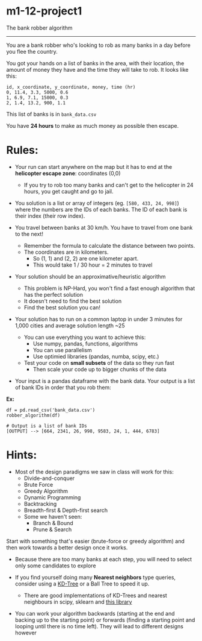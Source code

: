 # m1-12-project1
The bank robber algorithm

--------------

You are a bank robber who's looking to rob as many banks in a day before you flee the country.

You got your hands on a list of banks in the area, with their location, the amount of money they have and the time they will take to rob. It looks like this:

```
id, x_coordinate, y_coordinate, money, time (hr)
0, 11.4, 3.3, 5000, 0.6
1, 6.9, 7.1, 15000, 0.3
2, 1.4, 13.2, 900, 1.1
```

This list of banks is in `bank_data.csv`

You have **24 hours** to make as much money as possible then escape.

# Rules:

- Your run can start anywhere on the map but it has to end at the **helicopter escape zone**: coordinates (0,0)
    - If you try to rob too many banks and can't get to the helicopter in 24 hours, you get caught and go to jail.

- You solution is a list or array of integers (eg. `[580, 433, 24, 998]`) where the numbers are the IDs of each banks. The ID of each bank is their index (their row index).

- You travel between banks at 30 km/h. You have to travel from one bank to the next!
    - Remember the formula to calculate the distance between two points.
    - The coordinates are in kilometers.
        - So (1, 1) and (2, 2) are one kilometer apart. 
        - This would take 1 / 30 hour = 2 minutes to travel

- Your solution should be an approximative/heuristic algorithm
    - This problem is NP-Hard, you won't find a fast enough algorithm that has the perfect solution
    - It doesn't need to find the best solution
    - Find the best solution you can!

- Your solution has to run on a common laptop in under 3 minutes for 1,000 cities and average solution length ~25
    - You can use everything you want to achieve this:
        - Use numpy, pandas, functions, algorithms
        - You can use parallelism
        - Use optimied libraries (pandas, numba, scipy, etc.)
    - Test your code on **small subsets** of the data so they run fast
        - Then scale your code up to bigger chunks of the data

- Your input is a pandas dataframe with the bank data. Your output is a list of bank IDs in order that you rob them:

**Ex:**

```
df = pd.read_csv('bank_data.csv')
robber_algorithm(df)

# Output is a list of bank IDs
[OUTPUT] --> [664, 2341, 26, 998, 9583, 24, 1, 444, 6783]
```

# Hints:

- Most of the design paradigms we saw in class will work for this:
    - Divide-and-conquer
    - Brute Force
    - Greedy Algorithm
    - Dynamic Programming
    - Backtracking
    - Breadth-first & Depth-first search
    - Some we haven't seen:
        - Branch & Bound
        - Prune & Search
 
 Start with something that's easier (brute-force or greedy algorithm) and then work towards a better design once it works.
 
 - Because there are too many banks at each step, you will need to select only some candidates to explore
 
 - If you find yourself doing many **Nearest neighbors** type queries, consider using a [KD-Tree](https://en.wikipedia.org/wiki/K-d_tree) or a Ball Tree to speed it up.
     - There are good implementations of KD-Trees and nearest neighbours in scipy, sklearn and [this library](https://github.com/lmcinnes/pynndescent)

- You can work your algorithm backwards (starting at the end and backing up to the starting point) or forwards (finding a starting point and looping until there is no time left). They will lead to different designs however
